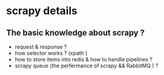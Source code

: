 scrapy details
====================
## The basic knowledge about scrapy ?
  * request & response ?
  * how selector works ? (xpath )
  * how to store items into redis & how to handle pipelines ?
  * scrapy queue (the perfermance of scrapy && RabbitMQ ) ?
